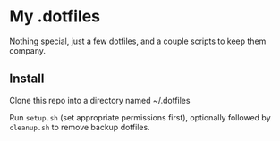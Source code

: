# My .dotfiles

Nothing special, just a few dotfiles, and a couple scripts to keep them company.

## Install

Clone this repo into a directory named ~/.dotfiles

Run ```setup.sh``` (set appropriate permissions first), optionally followed by ```cleanup.sh``` to remove backup dotfiles.